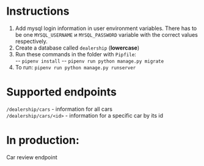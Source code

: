 # Instructions
1. Add mysql login information in user environment variables. There has to be one `MYSQL_USERNAME` и `MYSQL_PASSWORD` variable with the correct values respectively. 
2. Create a database called `dealership` (**lowercase**)
3. Run these commands in the folder with `Pipfile`:\
 -- `pipenv install`
 -- `pipenv run python manage.py migrate`
4. To run: `pipenv run python manage.py runserver`
 
 # Supported endpoints
 `/dealership/cars` - information for all cars\
 `/dealership/cars/<id>` - information for a specific car by its id
 # In production:
 Car review endpoint
